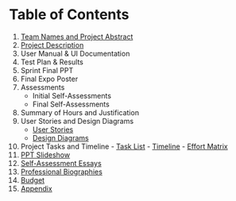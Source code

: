 # Table of Contents
1. [Team Names and Project Abstract](https://github.com/AdoniaJ1/SeniorDesign/blob/main/TeamNamesProjectAbstract.md)
2. [Project Description](https://github.com/AdoniaJ1/SeniorDesign/blob/ce46e4dcfc9eee2d063438bc35ad8bfcc9e35184/ProjectDescription.md)
3.  User Manual & UI Documentation
4.  Test Plan & Results
5.  Sprint Final PPT
6.  Final Expo Poster
7.  Assessments
	- Initial Self-Assessments
	- Final Self-Assessments
8. Summary of Hours and Justification
9.  User Stories and Design Diagrams
    -   [User Stories](https://github.com/AdoniaJ1/SeniorDesign/blob/5d79fbde693b548e7f61111a00a334db558abb3e/User%20Stories%20and%20Design%20Diagrams/User%20Stories)
    -   [Design Diagrams](https://github.com/AdoniaJ1/SeniorDesign/blob/ca22f8904a1dd8bff76d37fff3db3bbd5a247487/User%20Stories%20and%20Design%20Diagrams/Design_Diagram.jpg)
10.  Project Tasks and Timeline
    -   [Task List](https://github.com/AdoniaJ1/SeniorDesign/blob/main/Project%20Tasks%20and%20Timeline/TaskList.md)
    -   [Timeline](https://github.com/AdoniaJ1/SeniorDesign/blob/main/Project%20Tasks%20and%20Timeline/Timeline)
    -   [Effort Matrix](https://github.com/AdoniaJ1/SeniorDesign/blob/main/Project%20Tasks%20and%20Timeline/Effort%20Matrix)
11.  [PPT Slideshow](https://github.com/AdoniaJ1/SeniorDesign/blob/867566ec424354404a7e263e3c99d97ccd07f035/Final%20Presentation.pptx)
12. [Self-Assessment Essays](https://github.com/AdoniaJ1/SeniorDesign/blob/main/SelfAssessmentEssays.md)
13. [Professional Biographies](https://github.com/AdoniaJ1/SeniorDesign/blob/61bed03c8e2416fda2d3a909e5a754694130e053/ProfessionalBiographies.md)
14.  [Budget](https://github.com/AdoniaJ1/SeniorDesign/blob/main/Budget.md)
15. [Appendix](https://github.com/AdoniaJ1/SeniorDesign/blob/main/Appendix.md)
 
